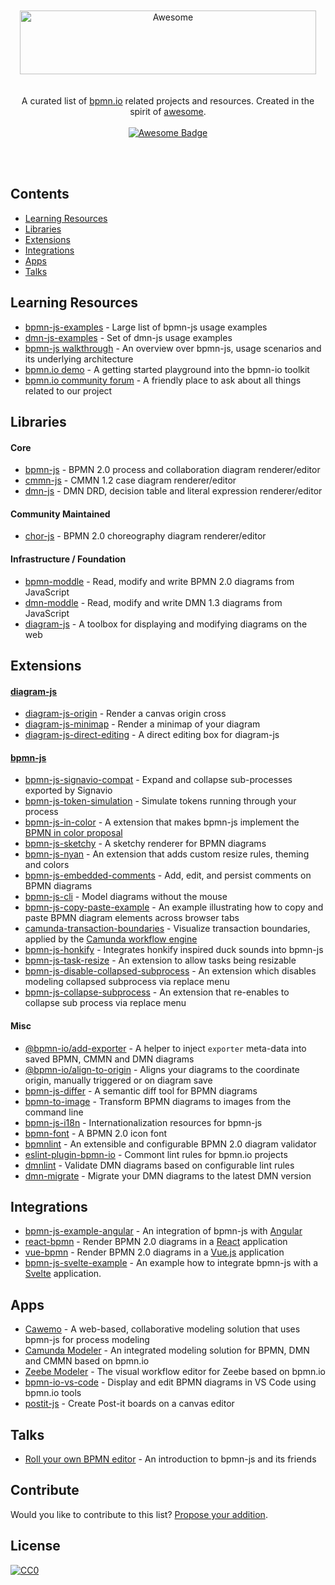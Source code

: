 <div align="center">
  <br>
  <br>
  <img width="474" height="102" src="https://github.com/bpmn-io/awesome-bpmn-io/raw/master/media/logo.svg?sanitize=true" alt="Awesome">
  <br>
  <br><br>
  A curated list of <a href="https://bpmn.io">bpmn.io</a> related projects and resources. Created in the spirit of <a href="https://github.com/sindresorhus/awesome">awesome</a>.
  <br><br>
  <a href="https://github.com/sindresorhus/awesome"><img src="https://cdn.staticaly.com/gh/sindresorhus/awesome/d7305f38d29fed78fa85652e3a63e154dd8e8829/media/badge.svg" alt="Awesome Badge" /></a>

  <br><br>
</div>

## Contents

* [Learning Resources](#learning-resources)
* [Libraries](#libraries)
* [Extensions](#extensions)
* [Integrations](#integrations)
* [Apps](#apps)
* [Talks](#talks)


## Learning Resources

* [bpmn-js-examples](https://github.com/bpmn-io/bpmn-js-examples) - Large list of bpmn-js usage examples
* [dmn-js-examples](https://github.com/bpmn-io/dmn-js-examples) - Set of dmn-js usage examples
* [bpmn-js walkthrough](https://bpmn.io/toolkit/bpmn-js/walkthrough/) - An overview over bpmn-js, usage scenarios and its underlying architecture
* [bpmn.io demo](https://demo.bpmn.io/) - A getting started playground into the bpmn-io toolkit
* [bpmn.io community forum](https://forum.bpmn.io/) - A friendly place to ask about all things related to our project


## Libraries

#### Core

* [bpmn-js](https://github.com/bpmn-io/bpmn-js) - BPMN 2.0 process and collaboration diagram renderer/editor
* [cmmn-js](https://github.com/bpmn-io/cmmn-js) - CMMN 1.2 case diagram renderer/editor
* [dmn-js](https://github.com/bpmn-io/dmn-js) - DMN DRD, decision table and literal expression renderer/editor

#### Community Maintained

* [chor-js](https://github.com/jan-ladleif/chor-js) - BPMN 2.0 choreography diagram renderer/editor

#### Infrastructure / Foundation

* [bpmn-moddle](https://github.com/bpmn-io/bpmn-moddle) - Read, modify and write BPMN 2.0 diagrams from JavaScript
* [dmn-moddle](https://github.com/bpmn-io/dmn-moddle) - Read, modify and write DMN 1.3 diagrams from JavaScript
* [diagram-js](https://github.com/bpmn-io/diagram-js) - A toolbox for displaying and modifying diagrams on the web


## Extensions

#### [diagram-js](https://github.com/bpmn-io/diagram-js)

* [diagram-js-origin](https://github.com/bpmn-io/diagram-js-origin) - Render a canvas origin cross
* [diagram-js-minimap](https://github.com/bpmn-io/diagram-js-minimap) - Render a minimap of your diagram
* [diagram-js-direct-editing](https://github.com/bpmn-io/diagram-js-direct-editing) - A direct editing box for diagram-js

#### [bpmn-js](https://github.com/bpmn-io/bpmn-js)

* [bpmn-js-signavio-compat](https://github.com/bpmn-io/bpmn-js-signavio-compat) - Expand and collapse sub-processes exported by Signavio
* [bpmn-js-token-simulation](https://github.com/bpmn-io/bpmn-js-token-simulation) - Simulate tokens running through your process
* [bpmn-js-in-color](https://github.com/bpmn-io/bpmn-js-in-color) - A extension that makes bpmn-js implement the [BPMN in color proposal](https://github.com/bpmn-miwg/bpmn-in-color)
* [bpmn-js-sketchy](https://github.com/bpmn-io/bpmn-js-sketchy) - A sketchy renderer for BPMN diagrams
* [bpmn-js-nyan](https://github.com/bpmn-io/bpmn-js-nyan) - An extension that adds custom resize rules, theming and colors
* [bpmn-js-embedded-comments](https://github.com/bpmn-io/bpmn-js-embedded-comments) - Add, edit, and persist comments on BPMN diagrams
* [bpmn-js-cli](https://github.com/bpmn-io/bpmn-js-cli) - Model diagrams without the mouse
* [bpmn-js-copy-paste-example](https://github.com/nikku/bpmn-js-copy-paste-example) - An example illustrating how to copy and paste BPMN diagram elements across browser tabs
* [camunda-transaction-boundaries](https://github.com/bpmn-io/camunda-transaction-boundaries) - Visualize transaction boundaries, applied by the [Camunda workflow engine](https://camunda.com/)
* [bpmn-js-honkify](https://github.com/pinussilvestrus/bpmn-js-honkify) - Integrates honkify inspired duck sounds into bpmn-js
* [bpmn-js-task-resize](https://github.com/ElCondor1969/bpmn-js-task-resize) - An extension to allow tasks being resizable 
* [bpmn-js-disable-collapsed-subprocess](https://github.com/bpmn-io/bpmn-js-disable-collapsed-subprocess) - An extension which disables modeling collapsed subprocess via replace menu
* [bpmn-js-collapse-subprocess](https://github.com/bpmn-io/bpmn-js-collapse-subprocess) - An extension that re-enables to collapse sub process via replace menu

#### Misc

* [@bpmn-io/add-exporter](https://github.com/bpmn-io/add-exporter) - A helper to inject `exporter` meta-data into saved BPMN, CMMN and DMN diagrams
* [@bpmn-io/align-to-origin](https://github.com/bpmn-io/align-to-origin) - Aligns your diagrams to the coordinate origin, manually triggered or on diagram save
* [bpmn-js-differ](https://github.com/bpmn-io/bpmn-js-differ) - A semantic diff tool for BPMN diagrams
* [bpmn-to-image](https://github.com/bpmn-io/bpmn-to-image) - Transform BPMN diagrams to images from the command line
* [bpmn-js-i18n](https://github.com/bpmn-io/bpmn-js-i18n) - Internationalization resources for bpmn-js
* [bpmn-font](https://github.com/bpmn-io/bpmn-font) - A BPMN 2.0 icon font
* [bpmnlint](https://github.com/bpmn-io/bpmnlint) - An extensible and configurable BPMN 2.0 diagram validator
* [eslint-plugin-bpmn-io](https://github.com/bpmn-io/eslint-plugin-bpmn-io) - Commont lint rules for bpmn.io projects
* [dmnlint](https://github.com/bpmn-io/dmnlint) - Validate DMN diagrams based on configurable lint rules
* [dmn-migrate](https://github.com/bpmn-io/dmn-migrate) - Migrate your DMN diagrams to the latest DMN version


## Integrations

* [bpmn-js-example-angular](https://github.com/bpmn-io/bpmn-js-example-angular) - An integration of bpmn-js with [Angular](https://angular.io/)
* [react-bpmn](https://github.com/bpmn-io/react-bpmn) - Render BPMN 2.0 diagrams in a [React](https://reactjs.org/) application
* [vue-bpmn](https://github.com/bpmn-io/vue-bpmn) - Render BPMN 2.0 diagrams in a [Vue.js](https://vuejs.org) application
* [bpmn-js-svelte-example](https://github.com/bpmn-io/bpmn-js-svelte-example) - An example how to integrate bpmn-js with a [Svelte](https://svelte.dev) application.


## Apps

* [Cawemo](https://cawemo.com/) - A web-based, collaborative modeling solution that uses bpmn-js for process modeling
* [Camunda Modeler](https://github.com/camunda/camunda-modeler) - An integrated modeling solution for BPMN, DMN and CMMN based on bpmn.io
* [Zeebe Modeler](https://github.com/zeebe-io/zeebe-modeler) - The visual workflow editor for Zeebe based on bpmn.io
* [bpmn-io-vs-code](https://github.com/bpmn-io/vs-code-bpmn-io) - Display and edit BPMN diagrams in VS Code using bpmn.io tools
* [postit-js](https://github.com/pinussilvestrus/postit-js) - Create Post-it boards on a canvas editor


## Talks

* [Roll your own BPMN editor](https://github.com/nikku/roll-your-own-bpmn-editor) - An introduction to bpmn-js and its friends


## Contribute

Would you like to contribute to this list? [Propose your addition](https://github.com/bpmn-io/awesome-bpmn-io/edit/master/README.md).


## License

[![CC0](http://mirrors.creativecommons.org/presskit/buttons/88x31/svg/cc-zero.svg)](https://creativecommons.org/publicdomain/zero/1.0/)
